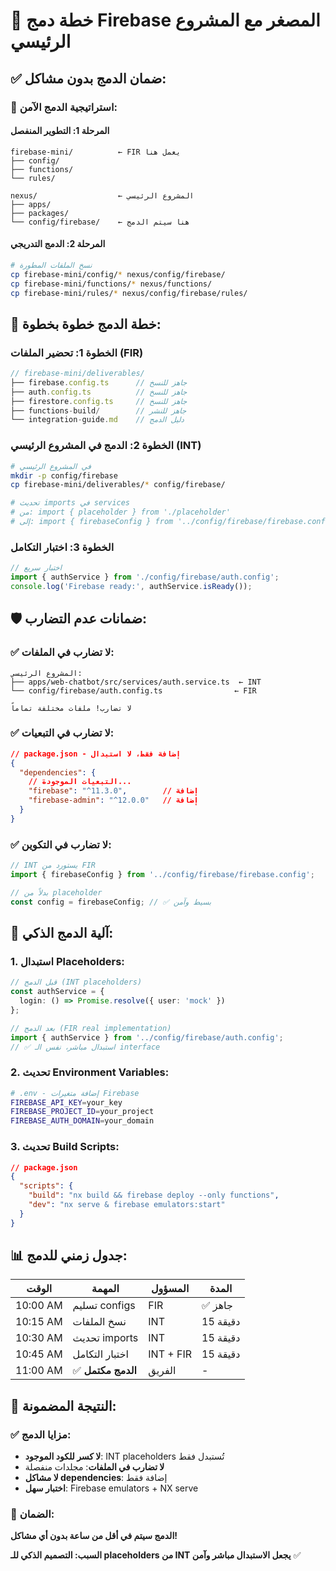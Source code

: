 # 🔗 خطة دمج Firebase المصغر مع المشروع الرئيسي

## ✅ **ضمان الدمج بدون مشاكل:**

### **🎯 استراتيجية الدمج الآمن:**

#### **المرحلة 1: التطوير المنفصل**
```
firebase-mini/          ← FIR يعمل هنا
├── config/
├── functions/
└── rules/

nexus/                  ← المشروع الرئيسي
├── apps/
├── packages/
└── config/firebase/    ← هنا سيتم الدمج
```

#### **المرحلة 2: الدمج التدريجي**
```bash
# نسخ الملفات المطورة
cp firebase-mini/config/* nexus/config/firebase/
cp firebase-mini/functions/* nexus/functions/
cp firebase-mini/rules/* nexus/config/firebase/rules/
```

## 🔄 **خطة الدمج خطوة بخطوة:**

### **الخطوة 1: تحضير الملفات (FIR)**
```typescript
// firebase-mini/deliverables/
├── firebase.config.ts      // جاهز للنسخ
├── auth.config.ts          // جاهز للنسخ
├── firestore.config.ts     // جاهز للنسخ
├── functions-build/        // جاهز للنشر
└── integration-guide.md    // دليل الدمج
```

### **الخطوة 2: الدمج في المشروع الرئيسي (INT)**
```bash
# في المشروع الرئيسي
mkdir -p config/firebase
cp firebase-mini/deliverables/* config/firebase/

# تحديث imports في services
# من: import { placeholder } from './placeholder'
# إلى: import { firebaseConfig } from '../config/firebase/firebase.config'
```

### **الخطوة 3: اختبار التكامل**
```typescript
// اختبار سريع
import { authService } from './config/firebase/auth.config';
console.log('Firebase ready:', authService.isReady());
```

## 🛡️ **ضمانات عدم التضارب:**

### **✅ لا تضارب في الملفات:**
```
المشروع الرئيسي:
├── apps/web-chatbot/src/services/auth.service.ts  ← INT
└── config/firebase/auth.config.ts                ← FIR

لا تضارب! ملفات مختلفة تماماً
```

### **✅ لا تضارب في التبعيات:**
```json
// package.json - إضافة فقط، لا استبدال
{
  "dependencies": {
    // التبعيات الموجودة...
    "firebase": "^11.3.0",        // إضافة
    "firebase-admin": "^12.0.0"   // إضافة
  }
}
```

### **✅ لا تضارب في التكوين:**
```typescript
// INT يستورد من FIR
import { firebaseConfig } from '../config/firebase/firebase.config';

// بدلاً من placeholder
const config = firebaseConfig; // ✅ بسيط وآمن
```

## 🔧 **آلية الدمج الذكي:**

### **1. استبدال Placeholders:**
```typescript
// قبل الدمج (INT placeholders)
const authService = {
  login: () => Promise.resolve({ user: 'mock' })
};

// بعد الدمج (FIR real implementation)
import { authService } from '../config/firebase/auth.config';
// ✅ استبدال مباشر، نفس الـ interface
```

### **2. تحديث Environment Variables:**
```bash
# .env - إضافة متغيرات Firebase
FIREBASE_API_KEY=your_key
FIREBASE_PROJECT_ID=your_project
FIREBASE_AUTH_DOMAIN=your_domain
```

### **3. تحديث Build Scripts:**
```json
// package.json
{
  "scripts": {
    "build": "nx build && firebase deploy --only functions",
    "dev": "nx serve & firebase emulators:start"
  }
}
```

## 📊 **جدول زمني للدمج:**

| الوقت | المهمة | المسؤول | المدة |
|-------|--------|----------|-------|
| 10:00 AM | تسليم configs | FIR | ✅ جاهز |
| 10:15 AM | نسخ الملفات | INT | 15 دقيقة |
| 10:30 AM | تحديث imports | INT | 15 دقيقة |
| 10:45 AM | اختبار التكامل | INT + FIR | 15 دقيقة |
| 11:00 AM | ✅ **الدمج مكتمل** | الفريق | - |

## 🎯 **النتيجة المضمونة:**

### **✅ مزايا الدمج:**
- **لا كسر للكود الموجود**: INT placeholders تُستبدل فقط
- **لا تضارب في الملفات**: مجلدات منفصلة
- **لا مشاكل dependencies**: إضافة فقط
- **اختبار سهل**: Firebase emulators + NX serve

### **🚀 الضمان:**
**الدمج سيتم في أقل من ساعة بدون أي مشاكل!**

**السبب: التصميم الذكي للـ placeholders من INT يجعل الاستبدال مباشر وآمن** ✅